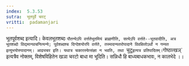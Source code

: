 ```yaml
---
index:  5.3.53
sutra:  भूतपूर्वे चरट्
vritti:  padamanjari
---
```


भूतपूर्वशब्द इत्यादि। केवलभूतशब्दः `पौतन्येऽपि वर्त्ततेभूतमियं ब्राह्मणीति, सत्येऽपि वर्त्तते--भूतवादीति, अत्र भूतशब्दो विद्यमानवचनित्यन्ये; पूर्वशब्दश्च दिग्देशयोरपि वर्त्तते, तस्मादन्यतरोपादाने विवक्षितोऽर्थो न गम्यत इत्युभयोरुपादानम्। आढ्यचर इति। यथात्र चकारस्येत्संज्ञा न भवति, तथा `चुटू` इत्यत्र प्रतिपादितम्।
	`गोष्ठात्खञ्` इत्यत्रैव नोक्तम्, विशेषविहितेन खञा चरटो बाधा मा भूदिति। सन्निधौ हि बाध्यबाधकभावः, न कालभेदे ।।

